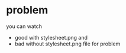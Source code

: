 # problem

you can watch 
- good with stylesheet.png and
- bad without stylesheet.png 
file for problem
